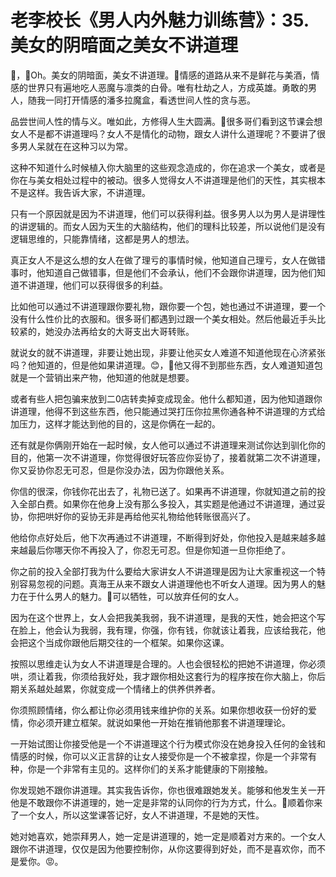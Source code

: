 # 老李校长《男人内外魅力训练营》：35.美女的阴暗面之美女不讲道理

🎼，🎼Oh。美女的阴暗面，美女不讲道理。🎼情感的道路从来不是鲜花与美酒，情感的世界只有遍地吃人恶魔与凛类的白骨。唯有杜劫之人，方成英雄。勇敢的男人，随我一同打开情感的潘多拉魔盒，看透世间人性的贪与恶。

品尝世间人性的情与义。唯如此，方修得人生大圆满。🎼很多哥们看到这节课会想女人不是都不讲道理吗？女人不是情化的动物，跟女人讲什么道理呢？不要讲了很多男人呆就在在这种习以为常。

这种不知道什么时候植入你大脑里的这些观念造成的，你在追求一个美女，或者是你在与美女相处过程中的被动。很多人觉得女人不讲道理是他们的天性，其实根本不是这样。我告诉大家，不讲道理。

只有一个原因就是因为不讲道理，他们可以获得利益。很多男人以为男人是讲理性的讲逻辑的。而女人因为天生的大脑结构，他们的理科比较差，所以说他们是没有逻辑思维的，只能靠情绪，这都是男人的想法。

真正女人不是这么想的女人在做了理亏的事情时候，他知道自己理亏，女人在做错事时，他知道自己做错事，但是他们不会承认，他们不会跟你讲道理，因为他们知道不讲道理，他们可以获得很多的利益。

比如他可以通过不讲道理跟你要礼物，跟你要一个包，她也通过不讲道理，要一个没有什么性价比的衣服和。很多哥们都遇到过跟一个美女相处。然后他最近手头比较紧的，她没办法再给女的大哥支出大哥转账。

就说女的就不讲道理，非要让她出现，非要让他买女人难道不知道他现在心济紧张吗？他知道的，但是他如果讲道理。😊，🎼他又得不到那些东西，女人难道知道包就是一个营销出来产物，他知道的他就是想要。

或者有些人把包骗来放到二0店转卖掉变成现金。他什么都知道，因为他知道跟你讲道理，他得不到这些东西，他只能通过哭打压你拉黑你通各种不讲道理的方式给加压力，这样才能达到他的目的，这是你俩在一起的。

还有就是你俩刚开始在一起时候，女人他可以通过不讲道理来测试你达到驯化你的目的，他第一次不讲道理，你觉得很好玩答应你妥协了，接着就第二次不讲道理，你又妥协你忍无可忍，但是你没办法，因为你跟他关系。

你信的很深，你钱你花出去了，礼物已送了。如果再不讲道理，你就知道之前的投入全部白费。如果你在他身上没有那么多投入，其实题是他通过不讲道理，通过妥协，你把哄好你的妥协无非是再给他买礼物给他转账很高兴了。

他给你点好处后，他下次再通过不讲道理，不断得到好处，你他投入是越来越多越来越最后你哪天你不再投入了，你忍无可忍。但是你知道一旦你拒绝了。

你之前的投入全部打我为什么要给大家讲女人不讲道理是因为让大家重视这一个特别容易忽视的问题。真海王从来不跟女人讲道理他也不听女人道理。因为男人的魅力在于什么男人的魅力。🎼可以牺牲，可以放弃任何的女人。

因为在这个世界上，女人会把我美我弱，我不讲道理，是我的天性，她会把这个写在脸上，他会认为我弱，我有理，你强，你有钱，你就该让着我，应该给我花，他会把这个当成你跟他后期交往的一个框架。如果你这课。

按照以思维走认为女人不讲道理是合理的。人也会很轻松的把她不讲道理，你必须哄，须让着我，你须给我好处，我才跟你相处这套行为的程序按在你大脑上，你后期关系越处越累，你就变成一个情绪上的供养供养者。

你须照顾情绪，你么都让你必须用钱来维护你的关系。如果你想收获一份好的爱情，你必须开建立框架。就说如果他一开始在推销他那套不讲道理理论。

一开始试图让你接受他是一个不讲道理这个行为模式你没在她身投入任何的金钱和情感的时候，你可以义正言辞的让女人接受你是一个不被拿捏，你是一个非常有种，你是一个非常有主见的。这样你们的关系才能健康的下刚接触。

你发现她不跟你讲道理。其实我告诉你，你也很难跟她发关。能够和他发生关一开他是不敢跟你不讲道理的，她一定是非常的认同你的行为方式，什么。🎼顺着你来了一个女人，所以这堂课答记好，女人不讲道理，不是她的天性。

她对她喜欢，她崇拜男人，她一定是讲道理的，她一定是顺着对方来的。一个女人跟你不讲道理，仅仅是因为他要控制你，从你这要得到好处，而不是喜欢你，而不是爱你。😡。

